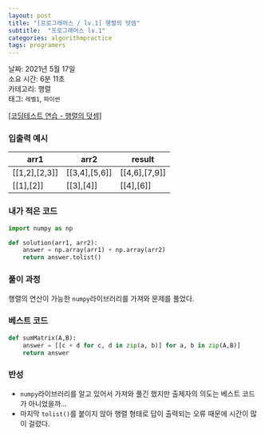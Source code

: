 ```yaml
---
layout: post
title: "[프로그래머스 / lv.1] 행렬의 덧셈"
subtitle:  "프로그래머스 lv.1"
categories: algorithmpractice
tags: programers
---
```


날짜: 2021년 5월 17일  
소요 시간: 6분 11초  
카테고리: 행렬  
태그: `레벨1`, `파이썬`  


<a href="https://programmers.co.kr/learn/courses/30/lessons/12950" target="_blank">[코딩테스트 연습 - 행렬의 덧셈]</a>


### 입출력 예시  

|arr1|arr2|result|
|---|---|--|
|[[1,2],[2,3]]|[[3,4],[5,6]]|[[4,6],[7,9]]|
|[[1],[2]]|[[3],[4]]|[[4],[6]]|  

  
### 내가 적은 코드

```python
import numpy as np

def solution(arr1, arr2):
    answer = np.array(arr1) + np.array(arr2)
    return answer.tolist()
```

### 풀이 과정  

행렬의 연산이 가능한 `numpy`라이브러리를 가져와 문제를 풀었다.
  
### 베스트 코드

```python
def sumMatrix(A,B):
    answer = [[c + d for c, d in zip(a, b)] for a, b in zip(A,B)]
    return answer
```

### 반성

- `numpy`라이브러리를 알고 있어서 가져와 풀긴 했지만 출제자의 의도는 베스트 코드가 아니었을까...
- 마지막 `tolist()`를 붙이지 않아 행렬 형태로 답이 출력되는 오류 때문에 시간이 많이 걸렸다.
  
